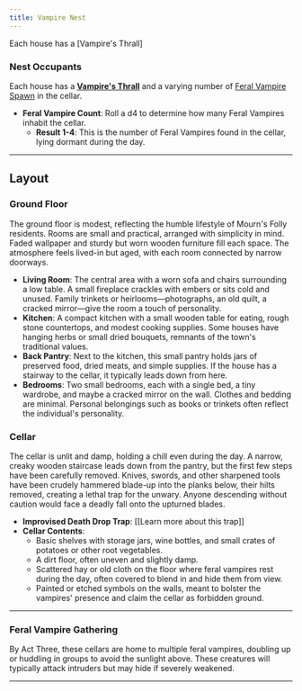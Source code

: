 ```yaml
---
title: Vampire Nest
---
```


Each house has a [Vampire's Thrall]

### Nest Occupants

Each house has a **[Vampire's Thrall](../../../../Mourn's-Folly/NPCs/Creature-Stat-Blocks/Vampire's-Thrall)** and a varying number of [Feral Vampire Spawn](../../../../Mourn's-Folly/NPCs/Creature-Stat-Blocks/Feral-Vampire-Spawn) in the cellar.

- **Feral Vampire Count**: Roll a d4 to determine how many Feral Vampires inhabit the cellar.
  - **Result 1-4**: This is the number of Feral Vampires found in the cellar, lying dormant during the day.

---

## Layout

### Ground Floor
The ground floor is modest, reflecting the humble lifestyle of Mourn's Folly residents. Rooms are small and practical, arranged with simplicity in mind. Faded wallpaper and sturdy but worn wooden furniture fill each space. The atmosphere feels lived-in but aged, with each room connected by narrow doorways.

- **Living Room**: The central area with a worn sofa and chairs surrounding a low table. A small fireplace crackles with embers or sits cold and unused. Family trinkets or heirlooms—photographs, an old quilt, a cracked mirror—give the room a touch of personality.
- **Kitchen**: A compact kitchen with a small wooden table for eating, rough stone countertops, and modest cooking supplies. Some houses have hanging herbs or small dried bouquets, remnants of the town's traditional values.
- **Back Pantry**: Next to the kitchen, this small pantry holds jars of preserved food, dried meats, and simple supplies. If the house has a stairway to the cellar, it typically leads down from here.
- **Bedrooms**: Two small bedrooms, each with a single bed, a tiny wardrobe, and maybe a cracked mirror on the wall. Clothes and bedding are minimal. Personal belongings such as books or trinkets often reflect the individual's personality.

### Cellar
The cellar is unlit and damp, holding a chill even during the day. A narrow, creaky wooden staircase leads down from the pantry, but the first few steps have been carefully removed. Knives, swords, and other sharpened tools have been crudely hammered blade-up into the planks below, their hilts removed, creating a lethal trap for the unwary. Anyone descending without caution would face a deadly fall onto the upturned blades.

- **Improvised Death Drop Trap**: [[Learn more about this trap]]
- **Cellar Contents**:
  - Basic shelves with storage jars, wine bottles, and small crates of potatoes or other root vegetables.
  - A dirt floor, often uneven and slightly damp.
  - Scattered hay or old cloth on the floor where feral vampires rest during the day, often covered to blend in and hide them from view.
  - Painted or etched symbols on the walls, meant to bolster the vampires' presence and claim the cellar as forbidden ground.

---

### Feral Vampire Gathering

By Act Three, these cellars are home to multiple feral vampires, doubling up or huddling in groups to avoid the sunlight above. These creatures will typically attack intruders but may hide if severely weakened.

---
